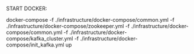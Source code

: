 START DOCKER: 

docker-compose -f ./infrastructure/docker-compose/common.yml -f ./infrastructure/docker-compose/zookeeper.yml -f ./infrastructure/docker-compose/common.yml -f ./infrastructure/docker-compose/kafka_cluster.yml -f ./infrastructure/docker-compose/init_kafka.yml up 


